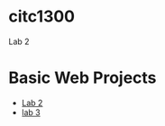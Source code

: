 # citc1300
Lab 2
<h1>Basic Web Projects</h1>

<ul>
<li><a href="Lab 2/index.html" targets="_blank">Lab 2</a></li>
<li><a href="lab 3/index.html" targets="_blank">lab 3</a></li>
</ul>
